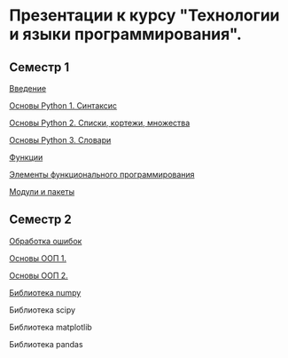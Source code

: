 # Презентации к курсу "Технологии и языки программирования". 

## Семестр 1

[Введение](https://github.com/Kidinnu/classes_programming/blob/master/presentations/Introduction_e.pdf)

[Основы Python 1. Синтаксис](https://github.com/Kidinnu/classes_programming/blob/master/presentations/Pyhton_basics_2_1_e.pdf)

[Основы Python 2. Списки, кортежи, множества](https://github.com/Kidinnu/classes_programming/blob/master/presentations/Pyhton_basics_2_2_e.pdf)

[Основы Python 3. Словари](https://github.com/Kidinnu/classes_programming/blob/master/presentations/Pyhton_basics_2_3_e.pdf)

[Функции](https://github.com/Kidinnu/classes_programming/blob/master/presentations/Pyhton_functions_e.pdf)

[Элементы функционального программирования](https://github.com/Kidinnu/classes_programming/blob/master/presentations/Functional_programming_e.pdf)

[Модули и пакеты](https://github.com/Kidinnu/classes_programming/blob/master/presentations/Python_modules_e.pdf)


## Семестр 2

[Обработка ошибок](https://github.com/Kidinnu/classes_programming/blob/master/presentations/Pyhton_exceptions_e.pdf)

[Основы ООП 1.](https://github.com/Kidinnu/classes_programming/blob/master/presentations/Python_OOP_part_I_e.pdf)

[Основы ООП 2.](https://github.com/Kidinnu/classes_programming/blob/master/presentations/Python_OOP_part_II_e.pdf)

[Библиотека numpy](https://github.com/Kidinnu/classes_programming/blob/master/presentations/Python_numpy_I_e.pdf)

Библиотека scipy

Библиотека matplotlib

Библиотека pandas
